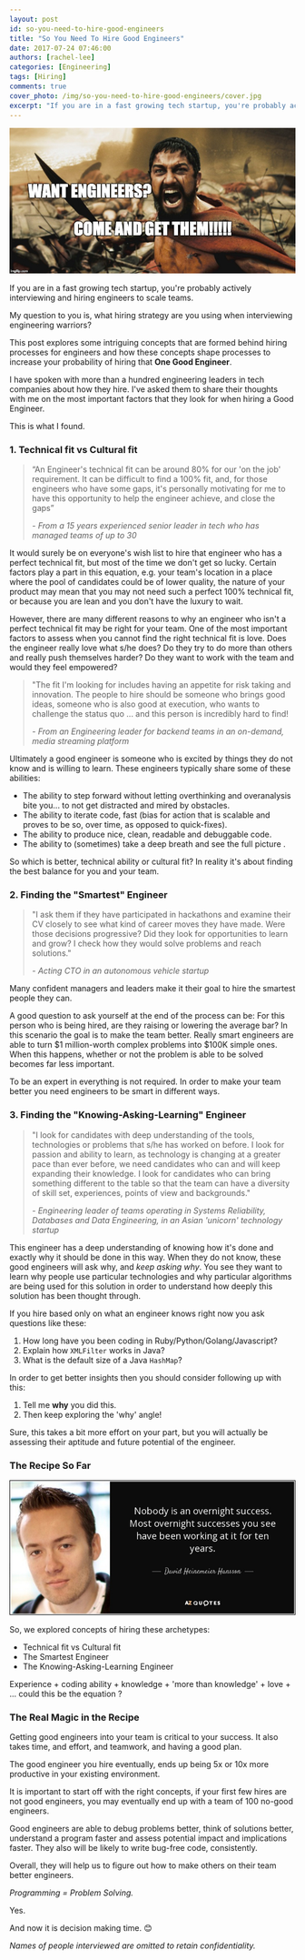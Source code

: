 ```yaml
---
layout: post
id: so-you-need-to-hire-good-engineers
title: "So You Need To Hire Good Engineers"
date: 2017-07-24 07:46:00
authors: [rachel-lee]
categories: [Engineering]
tags: [Hiring]
comments: true
cover_photo: /img/so-you-need-to-hire-good-engineers/cover.jpg
excerpt: "If you are in a fast growing tech startup, you're probably actively interviewing and hiring engineers to scale teams. My question to you is, what hiring strategy are you using when interviewing engineering warriors?"
---
```


![cover](/img/so-you-need-to-hire-good-engineers/cover.jpg)

If you are in a fast growing tech startup, you're probably actively interviewing and hiring engineers to scale teams.

My question to you is, what hiring strategy are you using when interviewing engineering warriors?

This post explores some intriguing concepts that are formed behind hiring processes for engineers and how these concepts shape processes to increase your probability of hiring that **One Good Engineer**.

I have spoken with more than a hundred engineering leaders in tech companies about how they hire. I've asked them to share their thoughts with me on the most important factors that they look for when hiring a Good Engineer.

This is what I found.

### 1. Technical fit vs Cultural fit

> “An Engineer's technical fit can be around 80% for our 'on the job' requirement. It can be difficult to find a 100% fit, and, for those engineers who have some gaps, it's personally motivating for me to have this opportunity to help the engineer achieve, and close the gaps”
>
> *- From a 15 years experienced senior leader in tech who has managed teams of up to 30*

It would surely be on everyone's wish list to hire that engineer who has a perfect technical fit, but most of the time we don't get so lucky. Certain factors play a part in this equation, e.g. your team's location in a place where the pool of candidates could be of lower quality, the nature of your product may mean that you may not need such a perfect 100% technical fit, or because you are lean and you don't have the luxury to wait.

However, there are many different reasons to why an engineer who isn't a perfect technical fit may be right for your team. One of the most important factors to assess when you cannot find the right technical fit is love. Does the engineer really love what s/he does? Do they try to do more than others and really push themselves harder? Do they want to work with the team and would they feel empowered?

> "The fit I'm looking for includes having an appetite for risk taking and innovation. The people to hire should be someone who brings good ideas, someone who is also good at execution, who wants to challenge the status quo ... and this person is incredibly hard to find!
>
> *- From an Engineering leader for backend teams in an on-demand, media streaming platform*

Ultimately a good engineer is someone who is excited by things they do not know and is willing to learn. These engineers typically share some of these abilities:

- The ability to step forward without letting overthinking and overanalysis bite you... to not get distracted and mired by obstacles.
- The ability to iterate code, fast (bias for action that is scalable and proves to be so, over time, as opposed to quick-fixes).
- The ability to produce nice, clean, readable and debuggable code.
- The ability to (sometimes) take a deep breath and see the full picture .

So which is better, technical ability or cultural fit? In reality it's about finding the best balance for you and your team.

### 2. Finding the "Smartest" Engineer

> "I ask them if they have participated in hackathons and examine their CV closely to see what kind of career moves they have made. Were those decisions progressive? Did they look for opportunities to learn and grow? I check how they would solve problems and reach solutions."
>
> *- Acting CTO in an autonomous vehicle startup*

Many confident managers and leaders make it their goal to hire the smartest people they can.

A good question to ask yourself at the end of the process can be: For this person who is being hired, are they raising or lowering the average bar? In this scenario the goal is to make the team better. Really smart engineers are able to turn $1 million-worth complex problems into $100K simple ones. When this happens, whether or not the problem is able to be solved becomes far less important.

To be an expert in everything is not required. In order to make your team better you need engineers to be smart in different ways.

### 3. Finding the "Knowing-Asking-Learning" Engineer

> "I look for candidates with deep understanding of the tools, technologies or problems that s/he has worked on before. I look for passion and ability to learn, as technology is changing at a greater pace than ever before, we need candidates who can and will keep expanding their knowledge. I look for candidates who can bring something different to the table so that the team can have a diversity of skill set, experiences, points of view and backgrounds."
>
> *- Engineering leader of teams operating in Systems Reliability, Databases and Data Engineering, in an Asian 'unicorn' technology startup*

This engineer has a deep understanding of knowing how it's done and exactly why it should be done in this way. When they do not know, these good engineers will ask why, and *keep asking why*. You see they want to learn why people use particular technologies and why particular algorithms are being used for this solution in order to understand how deeply this solution has been thought through.

If you hire based only on what an engineer knows right now you ask questions like these:

1. How long have you been coding in Ruby/Python/Golang/Javascript?
2. Explain how `XMLFilter` works in Java?
3. What is the default size of a Java `HashMap`?

In order to get better insights then you should consider following up with this:

1. Tell me **why** you did this.
2. Then keep exploring the 'why' angle!

Sure, this takes a bit more effort on your part, but you will actually be assessing their aptitude and future potential of the engineer.

### The Recipe So Far

![quote](/img/so-you-need-to-hire-good-engineers/quote.jpg)

So, we explored concepts of hiring these archetypes:

- Technical fit vs Cultural fit
- The Smartest Engineer
- The Knowing-Asking-Learning Engineer

Experience + coding ability + knowledge + 'more than knowledge' + love + ... could this be the equation ?

### The Real Magic in the Recipe

Getting good engineers into your team is critical to your success. It also takes time, and effort, and teamwork, and having a good plan.

The good engineer you hire eventually, ends up being 5x or 10x more productive in your existing environment.

It is important to start off with the right concepts, if your first few hires are not good engineers, you may eventually end up with a team of 100 no-good engineers.

Good engineers are able to debug problems better, think of solutions better, understand a program faster and assess potential impact and implications faster. They also will be likely to write bug-free code, consistently.

Overall, they will help us to figure out how to make others on their team better engineers.

*Programming = Problem Solving.*

Yes.

And now it is decision making time. 😊

*Names of people interviewed are omitted to retain confidentiality.*
